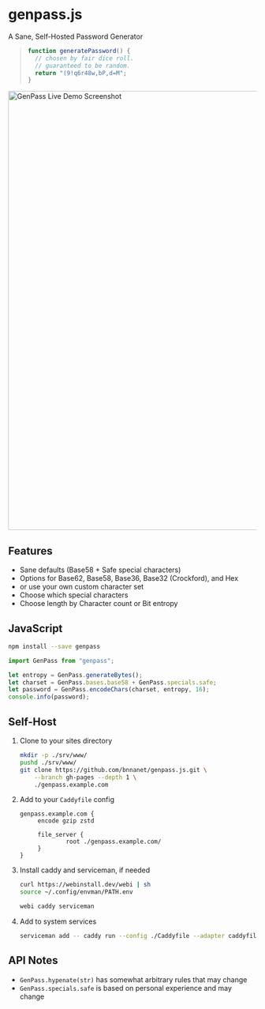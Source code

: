 # genpass.js

A Sane, Self-Hosted Password Generator

> ```js
> function generatePassword() {
>   // chosen by fair dice roll.
>   // guaranteed to be random.
>   return "(9!q6r48w,bP,d=M";
> }
> ```

<img width="889" alt="GenPass Live Demo Screenshot" src="https://github.com/user-attachments/assets/fd44d478-1bb1-4226-9ecd-ffb46fdae696" />

## Features

- Sane defaults (Base58 + Safe special characters)
- Options for Base62, Base58, Base36, Base32 (Crockford), and Hex
- or use your own custom character set
- Choose which special characters
- Choose length by Character count or Bit entropy

## JavaScript

```sh
npm install --save genpass
```

```js
import GenPass from "genpass";

let entropy = GenPass.generateBytes();
let charset = GenPass.bases.base58 + GenPass.specials.safe;
let password = GenPass.encodeChars(charset, entropy, 16);
console.info(password);
```

## Self-Host

1. Clone to your sites directory
   ```sh
   mkdir -p ./srv/www/
   pushd ./srv/www/
   git clone https://github.com/bnnanet/genpass.js.git \
       --branch gh-pages --depth 1 \
       ./genpass.example.com
   ```
2. Add to your `Caddyfile` config

   ```Caddyfile
   genpass.example.com {
        encode gzip zstd

        file_server {
                root ./genpass.example.com/
        }
   }
   ```

3. Install caddy and serviceman, if needed

   ```sh
   curl https://webinstall.dev/webi | sh
   source ~/.config/envman/PATH.env

   webi caddy serviceman
   ```

4. Add to system services
   ```sh
   serviceman add -- caddy run --config ./Caddyfile --adapter caddyfile
   ```

## API Notes

- `GenPass.hypenate(str)` has somewhat arbitrary rules that may change
- `GenPass.specials.safe` is based on personal experience and may change
